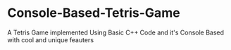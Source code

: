 # Console-Based-Tetris-Game
A Tetris Game implemented Using Basic C++ Code and it's Console Based with cool and unique feauters 
